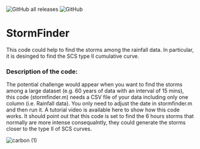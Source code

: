 
![GitHub all releases](https://img.shields.io/github/downloads/DocuFlood/StormFinder/total)     ![GitHub](https://img.shields.io/github/license/DocuFlood/Stormfinder)



# StormFinder
This code could help to find the storms among the rainfall data. In particular, it is desinged to find the SCS type II cumulative curve. 
### Description of the code: 
The potential challenge would appear when you want to find the storms among a large dataset (e.g. 60 years of data with an interval of 15 mins), this code (stormfinder.m) needs a CSV file of your data including only one column (i.e. Rainfall data). You only need to adjust the date in stormfinder.m and then run it. A tutorial video is available here to show how this code works. It should point out that this code is set to find the 6 hours storms that normally are more intense consequalntly, they could generate the storms closer to the type II of SCS curves. 


![carbon (1)](https://github.com/DocuFlood/StormFinder/assets/142851676/163534bc-e38f-49ae-8a3f-abb277274171)



